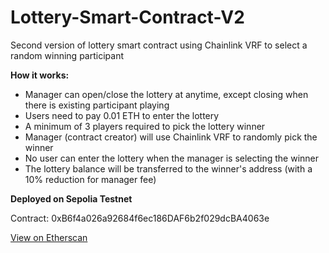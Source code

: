 # Lottery-Smart-Contract-V2
Second version of lottery smart contract using Chainlink VRF to select a random winning participant

**How it works:**
- Manager can open/close the lottery at anytime, except closing when there is existing participant playing
- Users need to pay 0.01 ETH to enter the lottery
- A minimum of 3 players required to pick the lottery winner
- Manager (contract creator) will use Chainlink VRF to randomly pick the winner
- No user can enter the lottery when the manager is selecting the winner
- The lottery balance will be transferred to the winner's address (with a 10% reduction for manager fee)

**Deployed on Sepolia Testnet**

Contract: 0xB6f4a026a92684f6ec186DAF6b2f029dcBA4063e

[View on Etherscan](https://sepolia.etherscan.io/address/0xB6f4a026a92684f6ec186DAF6b2f029dcBA4063e)
